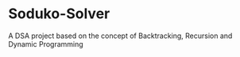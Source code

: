 # Soduko-Solver
A DSA project based on the concept of Backtracking, Recursion and Dynamic Programming

